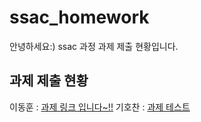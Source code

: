 # ssac_homework

안녕하세요:)
ssac 과정 과제 제출 현황입니다.

## 과제 제출 현황

이동훈 : [과제 링크 입니다~!!](https://www.github.com)
기호찬 : [과제 테스트](https://naver.com)
